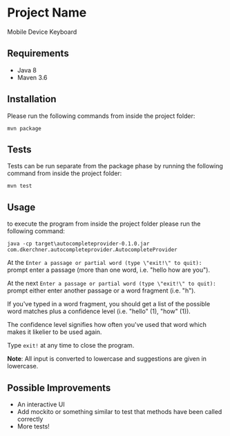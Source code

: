 # Project Name

Mobile Device Keyboard

## Requirements

* Java 8
* Maven 3.6

## Installation

Please run the following commands from inside the project folder:

`mvn package`

## Tests

Tests can be run separate from the package phase by running the following command from inside the project folder:

`mvn test`


## Usage

 to execute the program from inside the project folder please run the following command:
 
  `java -cp target\autocompleteprovider-0.1.0.jar com.dkerchner.autocompleteprovider.AutocompleteProvider`


At the `Enter a passage or partial word (type \"exit!\" to quit): ` prompt enter a passage (more than one word, i.e. "hello how are you").

At the next `Enter a passage or partial word (type \"exit!\" to quit): ` prompt either enter another passage or a word fragment (i.e. "h").

If you've typed in a word fragment, you should get a list of the possible word matches plus a confidence level (i.e. "hello" (1), "how" (1)). 

The confidence level signifies how often you've used that word which makes it likelier to be used again.

Type `exit!` at any time to close the program.

**Note**: All input is converted to lowercase and suggestions are given in lowercase.

## Possible Improvements

* An interactive UI
* Add mockito or something similar to test that methods have been called correctly
* More tests!